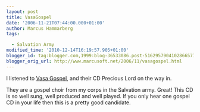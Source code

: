 ```yaml
---
layout: post
title: VasaGospel
date: '2006-11-21T07:44:00.000+01:00'
author: Marcus Hammarberg
tags:

  - Salvation Army
modified_time: '2010-12-14T16:19:57.905+01:00'
blogger_id: tag:blogger.com,1999:blog-36533086.post-5162957904102866577
blogger_orig_url: http://www.marcusoft.net/2006/11/vasagospel.html
---
```


I
listened to [Vasa Gospel](http://www.vasagospel.com/), and their CD
Precious Lord on the way in.

They are a gospel choir from my corps in the Salvation army. Great! This
CD is so well sung, well produced and well played. If you only hear one
gospel CD in your life then this is a pretty good candidate.
